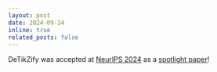 ```yaml
---
layout: post
date: 2024-09-24
inline: true
related_posts: false
---
```


DeTi*k*Zify was accepted at [NeurIPS 2024](https://neurips.cc/Conferences/2024)
as a [spotlight paper](https://neurips.cc/virtual/2024/poster/94474)!
